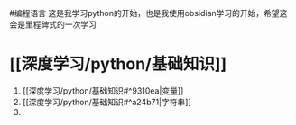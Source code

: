 #编程语言
这是我学习python的开始，也是我使用obsidian学习的开始，希望这会是里程碑式的一次学习

# [[深度学习/python/基础知识]]
1. [[深度学习/python/基础知识#^9310ea|变量]]
2. [[深度学习/python/基础知识#^a24b71|字符串]]
3. 


